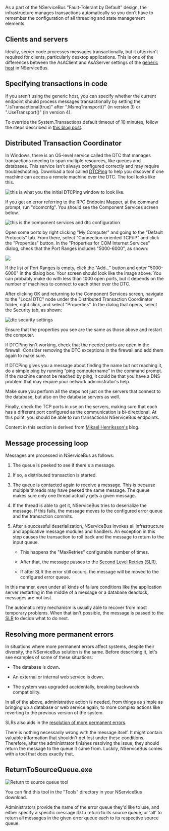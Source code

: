 <!--
title: "Transactions and Message Processing"
tags: 
-->
As a part of the NServiceBus "Fault-Tolerant by Default" design, the infrastructure manages transactions automatically so you don't have to remember the configuration of all threading and state management elements.

Clients and servers
-------------------

Ideally, server code processes messages transactionally, but it often isn't required for clients, particularly desktop applications. This is one of the differences between the AsAClient and AsAServer settings of the [generic host](articles/the-nservicebus-host) in NServiceBus.

Specifying transactions in code
-------------------------------

If you aren't using the generic host, you can specify whether the current endpoint should process messages transactionally by setting the
".IsTransactional(true)" after ".MsmqTransport()" (in version 3) or
".UseTransport<msmq>()" (in version 4).

To override the System.Transactions default timeout of 10 minutes, follow the steps described in [this blog post](http://blogs.msdn.com/ajit/archive/2008/06/18/override-the-system-transactions-default-timeout-of-10-minutes-in-the-code.aspx).

Distributed Transaction Coordinator
-----------------------------------

In Windows, there is an OS-level service called the DTC that manages transactions needing to span multiple resources, like queues and databases. This service isn't always configured correctly and may require troubleshooting. Download a tool called
[DTCPing](http://www.microsoft.com/en-us/download/details.aspx?id=2868) to help you discover if one machine can access a remote machine over the DTC. The tool looks like this.

![this is what you the initial DTCPing window to look like.](https://particular.blob.core.windows.net/media/Default/images/DTCPing.png "this is what you the initial DTCPing window to look like.")

If you get an error referring to the RPC Endpoint Mapper, at the command prompt, run "dcomcnfg". You should see the Component Services screen below.

![this is the component services and dtc configuration](https://particular.blob.core.windows.net/media/Default/images/dtc_dcomcnfg_1.png "this is the component services and dtc configuration")

Open some ports by right clicking "My Computer" and going to the
"Default Protocols" tab. From there, select "Connection-oriented TCP/IP" and click the "Properties" button. In the "Properties for COM Internet Services" dialog, check that the Port Ranges includes "5000-6000", as shown:

![](https://particular.blob.core.windows.net/media/Default/images/dtc_dcomcnfg_2.png)

If the list of Port Ranges is empty, click the "Add..." button and enter
"5000-6000" in the dialog box. Your screen should look like the image above. You can probably make do with less than 1000 open ports, but it depends on the number of machines to connect to each other over the DTC.

After clicking OK and returning to the Component Services screen, navigate to the "Local DTC" node under the Distributed Transaction Coordinator folder, right click, and select "Properties". In the dialog that opens, select the Security tab, as shown:

![dtc security settings](https://particular.blob.core.windows.net/media/Default/images/dtc_dcomcnfg_3.png "dtc security settings")

Ensure that the properties you see are the same as those above and restart the computer.

If DTCPing isn't working, check that the needed ports are open in the firewall. Consider removing the DTC exceptions in the firewall and add them again to make sure.

If DTCPing gives you a message about finding the name but not reaching it, do a simple ping by running “ping computername” in the command prompt. If the machine cannot be reached by ping, it could be that you have a DNS problem that may require your network administrator's help.

Make sure you perform all the steps not just on the servers that connect to the database, but also on the database servers as well.

Finally, check the TCP ports in use on the servers, making sure that each has a different port configured as the communication is bi-directional. At this point, you should be able to run transactional NServiceBus endpoints.

Content in this section is derived from [Mikael Henriksson's](http://blog.mhenrixon.se/conquering-nservicebus-part-5-troubleshooting-dtc/) blog.

Message processing loop
-----------------------

Messages are processed in NServiceBus as follows:

1.  The queue is peeked to see if there's a message.

2.  If so, a distributed transaction is started.

3.  The queue is contacted again to receive a message. This is because
    multiple threads may have peeked the same message. The queue makes
    sure only one thread actually gets a given message.

4.  If the thread is able to get it, NServiceBus tries to deserialize
    the message. If this fails, the message moves to the configured
    error queue and the transaction commits.

5.  After a successful deserialization, NServiceBus invokes all
    infrastructure and applicative message modules and handlers. An
    exception in this step causes the transaction to roll back and the
    message to return to the input queue.

    -   This happens the "MaxRetries" configurable number of times.

    -   After that, the message passes to the [Second Level Retries
        (SLR).](articles/second-level-retries)

    -   If after SLR the error still occurs, the message will be moved
        to the configured error queue.

In this manner, even under all kinds of failure conditions like the application server restarting in the middle of a message or a database deadlock, messages are not lost.

The automatic retry mechanism is usually able to recover from most temporary problems. When that isn't possible, the message is passed to the [SLR](articles/second-level-retries) to decide what to do next.

Resolving more permanent errors
-------------------------------

In situations where more permanent errors affect systems, despite their diversity, the NServiceBus solution is the same. Before describing it, let's see examples of some of these situations:

-   The database is down.

-   An external or internal web service is down.

-   The system was upgraded accidentally, breaking backwards
    compatibility.

In all of the above, administrative action is needed, from things as simple as bringing up a database or web service again, to more complex actions like reverting to the previous version of the system.

SLRs also aids in the [resolution of more permanent errors](articles/second-level-retries).

There is nothing necessarily wrong with the message itself. It might contain valuable information that shouldn't get lost under these conditions. Therefore, after the administrator finishes resolving the issue, they should return the message to the queue it came from. Luckily, NServiceBus comes with a tool that does exactly that.

ReturnToSourceQueue.exe
-----------------------

![Return to source queue tool](https://particular.blob.core.windows.net/media/Default/images/ReturnToSourceQueue.png "Return to source queue tool")

You can find this tool in the "Tools" directory in your NServiceBus download.

Administrators provide the name of the error queue they'd like to use, and either specify a specific message ID to return to its source queue, or 'all' to return all messages in the given error queue each to its respective source queue.

